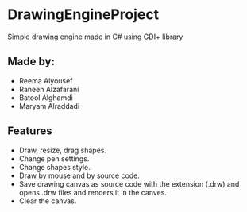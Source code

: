 # DrawingEngineProject
Simple drawing engine made in C# using GDI+ library

## Made by:
- Reema Alyousef
- Raneen Alzafarani
- Batool Alghamdi
- Maryam Alraddadi

## Features 
- Draw, resize, drag shapes.
- Change pen settings.
- Change shapes style.
- Draw by mouse and by source code.
- Save drawing canvas as source code with the extension (.drw) and opens .drw files and renders it in the canves.
- Clear the canvas.
